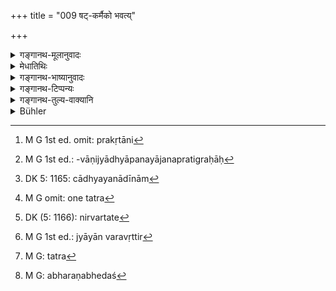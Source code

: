 +++
title = "009 षट्-कर्मैको भवत्य्"

+++

<details><summary>गङ्गानथ-मूलानुवादः</summary>

From among these one follows the six occupations; another lives by three; one again with two; while the fourth lives by “Brahmasattra.’—(9)
</details>

<details><summary>मेधातिथिः</summary>

**एषां** कुसूलधान्यकादीनां गृहस्थानाम् **एकः षट्कर्मा भवति** । यो महापरिग्रहः प्रागुक्तस् तस्य षड् वृत्तिकर्माणि भवन्ति । कानि पुनस् तानि । प्रकृतानि[^३२] उञ्छशिलायाचितयाचितलाभकृषिवाणिज्यानि । अध्यापनयाजनप्रतिग्रःआः[^३३] याचितायाचितग्रहणाद् अन्तर्भवन्ति । बहुकुटुम्बको नित्यकर्मसंपत्त्यर्थं च सर्वा वृत्तीः समुच्चिताः कुर्यात्, कृषिवाणिज्ये अपि । 


[^३३]:
     M G 1st ed.: -vāṇijyādhyāpanayājanapratigraḥāḥ


[^३२]:
     M G 1st ed. omit: prakṛtāni

- <u>ये ऽपि</u> "अध्यापनम् अध्ययनम्" (म्ध् १.८८) इत्यादीनि प्रथमाध्यायपठितानि षट्कर्माणि व्याचक्षते, <u>तेषां</u> प्रकरणविरोधो निष्प्रयोजनं वाध्ययनादीनाम्[^३४] उपादानम्, अन्यत्रैव तेषां विहितत्वात् ।


[^३४]:
     DK 5: 1165: cādhyayanādīnām

- **अन्यः** द्वितीयः कुंभीदान्यस् **त्रिभिः प्रवर्तते** । **प्रो** ऽनर्थकः, यावद् वर्तते तावत् प्रवर्तत इति । वर्तनं च स्थितिसंपत्तिः । प्रकृतानां च यानि कानिचित् क्वचित् कृषिवाणिज्ये विहाय । प्रशस्ततरो हि पूर्वस्मात् कुम्भीधान्यकः । यतो वक्ष्यति "सा वृत्तिः सद्विगर्हिता," (म्ध् १०.८४) "गोरक्षकान् वाणिजिकान्" (म्ध् ८.१०२) इति । यद् अप्य् उक्तं गौतमेन- "कृषिवाणिज्ये वास्वयंकृते कुसीदं च" (ग्ध् १०.५–६) इत्य् अनापद्य् एव । तत्राप्य् अस्वयंकरणपक्षे दोषो ऽस्त्य् एव, लघीयांस् तु भविष्यति ।

- **द्वाभ्याम् एकः** । अत्रापि याचितलाभं वर्जयित्वा त्रयाणां यथासंभवं द्वे गृह्येते । अयाचितम् अपि तावद् गृह्यते यावत् त्र्यहपर्याप्तम् । 

- **चतुर्थस् तु ब्रह्मसत्रेण जीवति** । ब्रह्मसत्रं शिलोञ्छयोर् अन्यतरा वृत्तिः । सततभवत्वात् सत्रम् इव, न तदहःपरिसमापनीया वृत्तिः, अतः सत्रम् इत्य् उच्यते, अहर् अहर् नित्यम् अनुष्ठानात् । ब्रह्मशब्दो ब्राह्मणपर्यायः । तेषाम् इदं सत्रम् । अस्माद् ब्रह्मशब्दात् पूर्वो ऽयं वृत्तिप्रपञ्चो ब्राह्मणविषय एव विज्ञेयः । क्षत्रियादीनां तु तत्र तत्र[^३५] वक्ष्यति ।


[^३५]:
     M G omit: one tatra

- <u>कथं</u> पुनः शिलोञ्छवृत्त्या जीवनं संभवति, यावता शरद्ग्रीष्मयोर् एव क्षेत्रे खले वा शिलपुलाकपातसंभवः । <u>अथोच्यते</u> । "ग्रैष्मेभ्यो ग्रैष्माणि, शारदानि शारदेभ्यो ऽर्जयिष्यति" इति । षाण्मासिकवृत्तिर् एव स्यात्, नाश्वस्तनिकः । अथान्यथापि संभवति यावतस् तावतो व्रीह्यादेः कथंचित् पतितस्योपादानम् । <u>सत्यम्</u> । न तद्भोजनाय पर्याप्तम् । संचिन्वानो यदा पर्याप्तं प्राप्स्यति तदाशिष्यति पञ्चाहाद्यसंभवात् । तथा च महाभारते शिलोञ्छवृत्तिः पक्षान्ताशनो वर्ण्यते । सो ऽयम् अस्याम् अवस्थायां गृहस्थस् तापसः संवृत्त इति चेत्, किं त्व् एवम् अप्य् अश्वस्तनिकत्वं विरुध्यते । यथोपपादस्थितिकस् तदा स्यात्, नाश्वस्तनिकः । अश्वस्तनिको ह्य् उच्यते य अहन्य् अहन्य् अर्जयति यात्रिकम्, तद् अहर् एव च व्ययीकरोति, न द्वितीये ऽह्णि स्थापयति । यदि च न प्रत्यहं शिलोञ्छवृत्तेर् भोजनं निवर्तते,[^३६] कुतो ऽश्वस्तनिको भवेत्, कथं च तथाविधस्य जीवनं पुत्रदारभरणं च ।


[^३६]:
     DK (5: 1166): nirvartate

- अत एव <u>केचित्</u> **त्रिभिर् अन्यः प्रवर्तत** इत्य् अत आरभ्यान्यथा व्याचक्षते । **त्रिभिर्** याजनाध्यापनप्रतिग्रहैः, द्वाभ्याम् "प्रतिग्रहः प्रत्यवरः" (म्ध् १०.१०९) इति प्रतिग्रहव्युदासेन याजनाध्यापने प्रतिगृह्येते । **ब्रह्मसत्रम्** अध्यापनम् । तद् धि वृत्तये पर्याप्तम् । यत् तु "वर्तयंश् च शिलोञ्छाभ्याम्" (म्ध् ४.१०) इति स चतुष्टयव्यतिरिक्तो ऽन्य एव । 

- <u>अत्रोच्यते</u> । यः शिलपरिमाणान् दशद्वादशान् यवान् व्रीहीन् वा बहुभ्य आदत्ते यावद् एकाहयात्रिकं स शिलवृत्तिः । यस् त्व् एकैकं यात्रार्थम् आहरति स उञ्छवृत्तिः । स्मृत्यन्तरे चायं यायावरवृत्तिर्[^३७] उक्तः । अतश् च सार्वकालिकम् अप्य् उपपद्यते । न च वैश्वदेवादिक्रियाविरोधः, न च[^३८] पुत्रदाराणाम् अभरणदोषश्[^३९] च, याचितभैक्षाद् अत्यन्ताल्पग्रहणात् ॥ ४.९ ॥


[^३९]:
     M G: abharaṇabhedaś


[^३८]:
     M G: tatra


[^३७]:
     M G 1st ed.: jyāyān varavṛttir
</details>

<details><summary>गङ्गानथ-भाष्यानुवादः</summary>

‘*From among these*’—from among the four kinds of householders, one having a granary full of grains, and so forth,—‘*one follows the six occupations*;’ *i.e*., the person with vast responsibilities described above, follows all the six occupations.—“Which are these?”—These arc—(1) gleanings, (2) pickings, (3) earning by begging, (4) earning without begging, (5) agriculture and trade; ‘teaching,’ officiating at sacrifices’ and ‘receiving gifts’ being included under ‘earning by begging, and without begging.’ The man with a large family should have recourse to all these occupations, for the due fulfilment of his daily work; in fact he may have recourse to even agriculture and trade.

Some people explain the ‘six occupations’ of the present context as standing for—‘Teaching, studying’ and the rest mentioned in Discourse I (88). But this explanation is in-compatible with the context \[since
*Study, offering of sacrifices* and *making gifts* can nut be ‘means of
livelihood’\]; and further, there would be no point in prescribing
*study* and the rest here, they having been already enjoined elsewhere
(in 1.88 and in 10.75).

‘*Another*’—the second, who possesses a jar full of corns—‘*lives by three*;’ the prefix ‘*pra*’ in ‘*pravartate*’ is superfluous; ‘*pravartate*’ standing for ‘*vartate*.’ Any three occupations of those mentioned are meant here,—with the exception of Agriculture and Trade.

The person possessing only a jar full of corns is more commendable than the former. Since it is going to be declared later on that—‘this means of living has been deprecated by the good;’ this with reference to the ‘tending of cattle, trade,’ and so forth (8.102). Gautama has mentioned (10.5-6)

‘Agriculture and Trade, not carried on by oneself, and money-lending’ as permissible in normal times. But even when one carries on trade and agriculture, not by oneself, but through others,—there is something improper in this also; though the impropriety may be a small one.

‘*One lives with two*.’—Here also, leaving off ‘earning by begging,’ any two of the six may be adopted. The acquiring of wealth *without begging* also is permissible only to the extent of what may suffice for three days.

‘*The fourth lives by Brahmasattra*.’—‘*Brahmasattra*’ stands for either one of the two, ‘picking’ and ‘gleaning.’ These means of living are called ‘*sattra*’ (Sacrificial Session), because they are carried on continuously and are not to be finished on any one day. For this reason they are called ‘*sattra*,’ specially as they have to be carried on every day. The term ‘*brahma*’ is synonymous with ‘*Brāhmaṇas*;’ the meaning being that this is a sacrifical session for Brāhmaṇas. From the use of this term ‘*brahma*’ here, it follows that all that has been said before this regarding the means of living, pertains to ‘*Brāhmaṇas*;’ those pertaining to the *Kṣatriya* and others will be described on various occasions.

*Question*—“How can any living be possible by *pickings* and *gleanings*
alone? since it is only during the autumn and the summer that it is possible for ears of corns to fall either in fields or in harvest-yards, it might be said that ‘the man would earn summer-grains from the summer-harvests, and the autumnal grains from the autumnal harvests.’ But in this way the man would have to collect grains lasting for six months; and he could never be ‘one who does not possess enough for the morrow.’ It might be argued that—‘it would be possible for the man to pick and glean grains that may have fallen here and there (even apart from harvesting).’ This is true; but the grain collected in this fashion could never suffice for feeding.—‘When the man is picking and gleaning, just as he will have collected enough, he will eat; it being impossible for him to make a collection for five or more days. In the Mahābhārata, the person who eats at the end of a fortnight has been called ‘one who lives by pickings and gleanings which means that, under such circumstances, the Householder has become the Hermit.’—But even so, this would be incompatible with the character of ‘one who does not possess enough for the morrow;’ as, under the circumstances mentioned, the man would be ‘one who lives upon whatever he obtains,’ and *not*‘ one who does not possess enough for the morrow.’ That man is called ‘one who does not possess enough for the morrow,’ who earns everyday just enough for the day, and spends it all on the same day, and does not keep anything for the next day. If the daily ‘picking and gleaning’ does not suffice for his daily feeding, how could he be ‘one who does not possess enough for the morrow?’ How could such a person live and maintain his wife and children?”

It is in view of these difficulties that some people offer another explanation of the Text beginning with the words ‘*another lives by three*’:—‘*By three*’—*i.e*., by officiating at sacrifices, by teaching and by receiving gifts.—‘*By two*’—*i.e*., by officiating at sacrifices and by teaching; the ‘receiving of gifts’ being precluded in view of what is said (in 10.109) regarding ‘the receiving of gifts being demeaning.’—‘*Brahma* - *sattra*’ is *teaching*; and this would be enough for a living. The person described (in 4.10) as ‘one who lives by picking and gleaning, etc.,’ must be different from the four described in the present text.

On this point, we offer the following explanation:—‘*The person living by picking*’ is one who obtains from several persons—taking ten or twelve barley grains from each—just enough to serve for the day; while one who obtains from each person enough for the day is called ‘one living by gleanings.’ In another *Smṛti* text, this means of living has been called ‘*Yāyāvara*.’ in view of this, such livelihood may pertain to all time. Nor would there be any incompatibility between the performance of the *Vaiśvadeva* and other rites and the maintaining of wife and children; as for purposes of the former, a very small quantity would be taken out of the alms obtained.—(9)
</details>

<details><summary>गङ्गानथ-टिप्पन्यः</summary>

‘*Ṣaṭkarma*’—Medhātithi is again misrepresented by Buhler. (See
*Translation*); the ‘six’ described by him are (1) ‘*uñcha*,’ (2)
‘*śila*,’ (3) ‘*ayācitalābha*,’ (4) ‘*yācitalābha*,’ (5) ‘*kṛṣi*’ and (6) ‘*vāṇijya*’; and he adds that ‘Teaching, sacrificing for others and receiving gifts’ are included under ‘*yācita-ayācitalābha*’—they are those mentioned in verses 5 and 6, according to Govindarāja, which agrees with Medhātithi;—those mentioned in 5 and 6, excepting ‘service’ and substituting in its place ‘money-lending,’ according to Kullūka and Rāghavānanda;—according to Nārāyaṇa, those mentioned in verses 5 and 6, and also those enumerated in 1.88;—those mentioned in 1. 88, according to Nandana, which explanation Medhātithi notes and rejects.

‘*Tribhiḥ*’—Here also Buhler misrepresents Medhātithi; Medhātithi does not restrict ‘three’ to the ‘first three mentioned in verses 5-6’; what he clearly says is ‘any three out of those mentioned excepting agriculture and trade’;—‘teaching, sacrificing and accepting gifts’ (Govindarāja, Kullūka, Rāghavānanda and Nandana);—‘teaching, sacrificing and accepting gifts, as also the first three mentioned in verses 5-6’ (Nārāyaṇa).

‘*Dvābhyām*’—Here also what Medhātithi says is—*any* *two* out of the three just recommended, excepting *gifts received for asking*—and not ‘gleaning and accepting voluntary gifts’ as stated by Buhler;—‘sacrificing and teaching’ (Govindarāja Kullūka, Rāghavānanda and Nandana);—‘gleaning ears and single grains’ (Nārāyaṇa).

‘*Brahmasattra*’—‘Any one of the two, gleaning ears and gleaning single grains’ (Medhātithi and Nārāyaṇa);—‘teaching’ (Govindarāja, Kullūka, Rāghavānanda and Nandana).

This verse is quoted in *Aparārka* (p. 169), which adds the following notes:—‘*ṣaṭkarma*’ stands for the six occupations of sacrificing for others, offering sacrifices and the rest, that have been recommended for the Brāhmaṇa; and these are referred to for the purpose of prescribing the three occupations of receiving gifts and the rest;—‘*tribhiranyaḥ*’—*i*. *e*., for the ‘*kumbhīdhānya*’ also the three occupations are enjoined;—‘*dvābhyām ekaḥ*’,—this permits sacrificing and teaching for the *Tryahaihika*,—the receiving of gifts being forbidden, as they may come from evil persons;—the fourth, ‘*Aśvastana*’ should live by ‘*Brahmasattra*’, *i. e*., teaching alone. Thus it follows that the ‘*Kusūladhānya*’ and the rest are meant for the Brāhmaṇa only; as the receiving of gifts and the rest are not possible for any other caste.

*Mitākṣarā* (on 1.128) quotes the verse in support of the view that the
first refers to ‘sacrificing, teaching, receiving gifts, agriculture, trade and cattle-tending,’—the second to ‘sacrificing, teaching and receiving gifts,’—the third to ‘sacrificing and teaching’ and the fourth to ‘teaching’ only.

The verse is quoted in *Madanapārijāta* (p. 216), which provides an explanation more in keeping with Medhātithi’s:—The *Kusūladhyāna* has six occupations,—viz. *uñcha*, *śila, ayācita, yācita, kṛṣi* and
*vāṇijya*;—the other, ‘*Kumbhīdhānya*’ lives by three—*i.e*., *uñcha,
śila* and *ayācita*;—the ‘*Tryahaihika*’ by two—*i.e., uñcha* and
*śila*;—and ‘*Aśvastanika*’ by the ‘*Brahmasattra*’ *i.e*., by the u *ñ*
cha alone, which leads him to the ‘regions of Brahman, and as such is equal to the *Sattra sacrifice*.’

The verse is quoted also in *Vidhānapārijāta* (II. p. 247), which explains the ‘six occupations’ to be ‘sacrificing, teaching, receiving gifts, agriculture, trade and cattle-tending;—and in *Saṃskāramayūkha* (p. 131), which explains the meaning as follows:—Some people live by the six means—officiating at sacrifices, teaching, receiving gifts, agriculture, trade and cattle-tending;—others by three only *viz*., receiving gifts, teaching and officiating at sacrifices; others by two only *i.e*., by officiating at sacrifices and teaching; and others again by one only, teaching; among these each succeeding one is superior to the preceeding ones.
</details>

<details><summary>गङ्गानथ-तुल्य-वाक्यानि</summary>

*Mahābhārata* (12.244.4).—\[Practically the same as Manu—‘*Ṣaṭkarmā
vartayatyeko tribhiranyaḥ pravartate dvābhyamekaścaturthastu brahmasattre vyavasthitaḥ*.’\]
</details>

<details><summary>Bühler</summary>

009	One of these follows six occupations, another subsists by three, one by two, but the fourth lives by the Brahmasattra.
</details>
